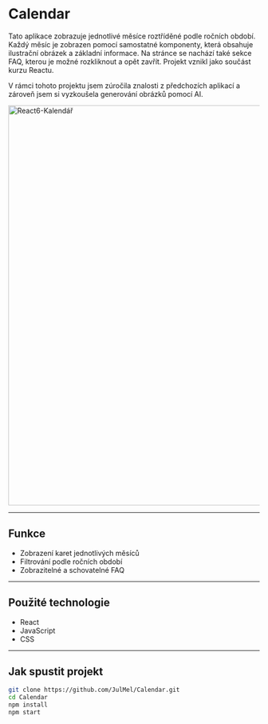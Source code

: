 # Calendar

Tato aplikace zobrazuje jednotlivé měsíce roztříděné podle ročních období. Každý měsíc je zobrazen pomocí samostatné komponenty, která obsahuje ilustrační obrázek a základní informace. Na stránce se nachází také sekce FAQ, kterou je možné rozkliknout a opět zavřít. Projekt vznikl jako součást kurzu Reactu.

V rámci tohoto projektu jsem zúročila znalosti z předchozích aplikací a zároveň jsem si vyzkoušela generování obrázků pomocí AI.

<img width="800" alt="React6-Kalendář" src="https://github.com/user-attachments/assets/cb29a709-28e6-4779-b7f6-6e3e82812784" />

---

## Funkce
- Zobrazení karet jednotlivých měsíců
- Filtrování podle ročních období
- Zobrazitelné a schovatelné FAQ

---

## Použité technologie
- React
- JavaScript
- CSS

---

## Jak spustit projekt

```bash
git clone https://github.com/JulMel/Calendar.git
cd Calendar
npm install
npm start

```
